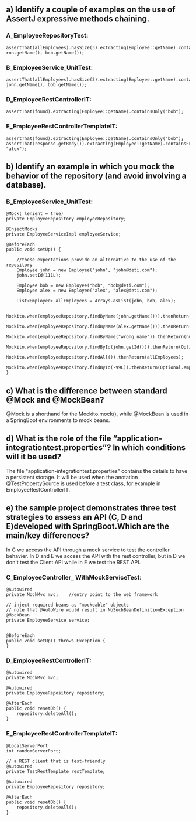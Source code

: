 ## a) Identify a couple of examples on the use of AssertJ expressive methods chaining.

### A_EmployeeRepositoryTest:
    assertThat(allEmployees).hasSize(3).extracting(Employee::getName).containsOnly(alex.getName(), ron.getName(), bob.getName());

### B_EmployeeService_UnitTest:
    assertThat(allEmployees).hasSize(3).extracting(Employee::getName).contains(alex.getName(), john.getName(), bob.getName());
    
### D_EmployeeRestControllerIT:
    assertThat(found).extracting(Employee::getName).containsOnly("bob");

### E_EmployeeRestControllerTemplateIT:
    assertThat(found).extracting(Employee::getName).containsOnly("bob");    
    assertThat(response.getBody()).extracting(Employee::getName).containsExactly("bob", "alex");

## b) Identify an example in which you mock the behavior of the repository (and avoid involving a database). 

### B_EmployeeService_UnitTest:

    @Mock( lenient = true)
    private EmployeeRepository employeeRepository;

    @InjectMocks
    private EmployeeServiceImpl employeeService;

    @BeforeEach
    public void setUp() {

        //these expectations provide an alternative to the use of the repository
        Employee john = new Employee("john", "john@deti.com");
        john.setId(111L);

        Employee bob = new Employee("bob", "bob@deti.com");
        Employee alex = new Employee("alex", "alex@deti.com");

        List<Employee> allEmployees = Arrays.asList(john, bob, alex);

        Mockito.when(employeeRepository.findByName(john.getName())).thenReturn(john);
        Mockito.when(employeeRepository.findByName(alex.getName())).thenReturn(alex);
        Mockito.when(employeeRepository.findByName("wrong_name")).thenReturn(null);
        Mockito.when(employeeRepository.findById(john.getId())).thenReturn(Optional.of(john));
        Mockito.when(employeeRepository.findAll()).thenReturn(allEmployees);
        Mockito.when(employeeRepository.findById(-99L)).thenReturn(Optional.empty());
    }

## c) What is the difference between standard @Mock and @MockBean?

@Mock is a shorthand for the Mockito.mock(), while @MockBean is used in a SpringBoot environments to mock beans.

## d) What is the role of the file “application-integrationtest.properties”? In which conditions will it be used?

The file "application-integrationtest.properties" contains the details to have a persistent storage.
It will be used when the anotation @TestPropertySource is used before a test class, for example in EmployeeRestControllerIT.

## e) the sample project demonstrates three test strategies to assess an API (C, D and E)developed with SpringBoot.Which are the main/key differences?

In C we access the API through a mock service to test the controller behavier. In D and E we access the API with the rest controller, but in D we don't test the Client API while in E we test the REST API.

### C_EmployeeController_ WithMockServiceTest:

    @Autowired
    private MockMvc mvc;    //entry point to the web framework

    // inject required beans as "mockeable" objects
    // note that @AutoWire would result in NoSuchBeanDefinitionException
    @MockBean
    private EmployeeService service;


    @BeforeEach
    public void setUp() throws Exception {
    }

### D_EmployeeRestControllerIT:

    @Autowired
    private MockMvc mvc;

    @Autowired
    private EmployeeRepository repository;

    @AfterEach
    public void resetDb() {
        repository.deleteAll();
    }

### E_EmployeeRestControllerTemplateIT:

    @LocalServerPort
    int randomServerPort;

    // a REST client that is test-friendly
    @Autowired
    private TestRestTemplate restTemplate;

    @Autowired
    private EmployeeRepository repository;

    @AfterEach
    public void resetDb() {
        repository.deleteAll();
    }